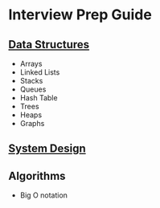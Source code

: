 # Interview Prep Guide

## [Data Structures](https://github.com/dukhniav/prep/blob/master/data-structures/data-structures.md#data-structures-interview)
- Arrays
- Linked Lists
- Stacks
- Queues
- Hash Table
- Trees
- Heaps
- Graphs

## [System Design](https://github.com/dukhniav/prep/blob/master/system-design/system-design.md#systems-design-interview)

## Algorithms
- Big O notation

